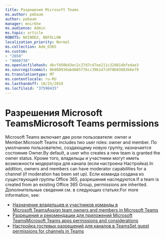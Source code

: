 ```yaml
---
title: Разрешения Microsoft Teams
ms.author: pebaum
author: pebaum
manager: mnirkhe
ms.audience: Admin
ms.topic: article
ROBOTS: NOINDEX, NOFOLLOW
localization_priority: Normal
ms.collection: Adm_O365
ms.custom:
- "2658"
- "9000730"
ms.openlocfilehash: 4bcf450b43ec2c27d7c47ee211c32d614bfedae3
ms.sourcegitcommit: 0b06093dabd685f76cc39b1d7c0f8b03883b6e79
ms.translationtype: MT
ms.contentlocale: ru-RU
ms.lasthandoff: 10/25/2019
ms.locfileid: "37590435"
---
```

# <a name="microsoft-teams-permissions"></a><span data-ttu-id="47d3d-102">Разрешения Microsoft Teams</span><span class="sxs-lookup"><span data-stu-id="47d3d-102">Microsoft Teams permissions</span></span>

<span data-ttu-id="47d3d-103">Microsoft Teams включает две роли пользователя: owner и Member.</span><span class="sxs-lookup"><span data-stu-id="47d3d-103">Microsoft Teams includes two user roles: owner and member.</span></span> <span data-ttu-id="47d3d-104">По умолчанию пользователю, создающему новую группу, назначается состояние Owner.</span><span class="sxs-lookup"><span data-stu-id="47d3d-104">By default, a user who creates a new team is granted the owner status.</span></span> <span data-ttu-id="47d3d-105">Кроме того, владельцы и участники могут иметь возможности модератора для канала (если настроена Настройка).</span><span class="sxs-lookup"><span data-stu-id="47d3d-105">In addition, owners and members can have moderator capabilities for a channel (if moderation has been set up).</span></span> <span data-ttu-id="47d3d-106">Если команда создана из существующей группы Office 365, разрешения наследуются.</span><span class="sxs-lookup"><span data-stu-id="47d3d-106">If a team is created from an existing Office 365 Group, permissions are inherited.</span></span> <span data-ttu-id="47d3d-107">Дополнительные сведения см. в следующих статьях:</span><span class="sxs-lookup"><span data-stu-id="47d3d-107">For more information, see:</span></span>

- [<span data-ttu-id="47d3d-108">Назначение владельцев и участников команды в Microsoft Teams</span><span class="sxs-lookup"><span data-stu-id="47d3d-108">Assign team owners and members in Microsoft Teams</span></span>](https://docs.microsoft.com/microsoftteams/assign-roles-permissions)
- [<span data-ttu-id="47d3d-109">Разрешения и рекомендации для приложений Microsoft Teams</span><span class="sxs-lookup"><span data-stu-id="47d3d-109">Microsoft Teams apps permissions and considerations</span></span>](https://docs.microsoft.com/microsoftteams/app-permissions)
- [<span data-ttu-id="47d3d-110">Настройка гостевых разрешений для каналов в Teams</span><span class="sxs-lookup"><span data-stu-id="47d3d-110">Set guest permissions for channels in Teams</span></span>](https://support.office.com/article/4756c468-2746-4bfd-a582-736d55fcc169)
